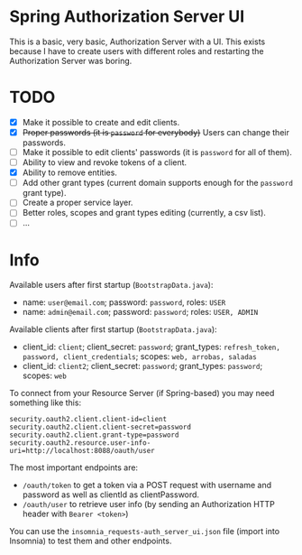 # Spring Authorization Server UI

This is a basic, very basic, Authorization Server with a UI. This exists because I have to create users with different roles and restarting the Authorization Server was boring.

# TODO

- [X] Make it possible to create and edit clients.
- [X] ~~Proper passwords (it is `password` for everybody)~~ Users can change their passwords.
- [ ] Make it possible to edit clients' passwords (it is `password` for all of them).
- [ ] Ability to view and revoke tokens of a client.
- [X] Ability to remove entities.
- [ ] Add other grant types (current domain supports enough for the `password` grant type).
- [ ] Create a proper service layer.
- [ ] Better roles, scopes and grant types editing (currently, a csv list).
- [ ] ...

# Info

Available users after first startup (`BootstrapData.java`):

- name: `user@email.com`; password: `password`, roles: `USER`
- name: `admin@email.com`; password: `password`; roles: `USER, ADMIN`

Available clients after first startup (`BootstrapData.java`):

- client_id: `client`; client_secret: `password`; grant_types: `refresh_token, password, client_credentials`; scopes: `web, arrobas, saladas`
- client_id: `client2`; client_secret: `password`; grant_types: `password`; scopes: `web`

To connect from your Resource Server (if Spring-based) you may need something like this:

```properties
security.oauth2.client.client-id=client
security.oauth2.client.client-secret=password
security.oauth2.client.grant-type=password
security.oauth2.resource.user-info-uri=http://localhost:8088/oauth/user
```

The most important endpoints are: 

- `/oauth/token` to get a token via a POST request with username and password as well as clientId as clientPassword.
- `/oauth/user` to retrieve user info (by sending an Authorization HTTP header with `Bearer <token>`)

You can use the `insomnia_requests-auth_server_ui.json` file (import into Insomnia) to test them and other endpoints.
